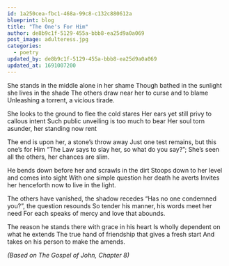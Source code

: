 ```yaml
---
id: 1a250cea-fbc1-468a-99c8-c132c880612a
blueprint: blog
title: "The One's For Him"
author: de8b9c1f-5129-455a-bbb8-ea25d9a0a069
post_image: adulteress.jpg
categories:
  - poetry
updated_by: de8b9c1f-5129-455a-bbb8-ea25d9a0a069
updated_at: 1691007200
---
```

She stands in the middle alone in her shame
Though bathed in the sunlight she lives in the shade
The others draw near her to curse and to blame
Unleashing a torrent, a vicious tirade.

She looks to the ground to flee the cold stares
Her ears yet still privy to callous intent
Such public unveiling is too much to bear
Her soul torn asunder, her standing now rent

The end is upon her, a stone’s throw away
Just one test remains, but this one’s for Him
“The Law says to slay her, so what do you say?”;
She’s seen all the others, her chances are slim.

He bends down before her and scrawls in the dirt
Stoops down to her level and comes into sight
With one simple question her death he averts
Invites her henceforth now to live in the light.

The others have vanished, the shadow recedes
“Has no one condemned you?”, the question resounds
So tender his manner, his words meet her need
For each speaks of mercy and love that abounds.

The reason he stands there with grace in his heart
Is wholly dependent on what he extends
The true hand of friendship that gives a fresh start
And takes on his person to make the amends.

*(Based on The Gospel of John, Chapter 8)*